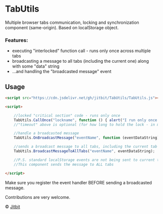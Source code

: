 # TabUtils
Multiple browser tabs communication, locking and synchronization component (same-origin). Based on localStorage object.

### Features:

* executing "interlocked" function call - runs only once across multiple tabs
* broadcasting a message to all tabs (including the current one) along with some "data" string
* ...and handling the "broadcasted message" event

## Usage 

```html
<script src="https://cdn.jsdelivr.net/gh/jitbit/TabUtils/TabUtils.js"></script>

<script>

    //locked "critical section" code - runs only once
    TabUtils.CallOnce("lockname", function () { alert("I run only once in multiple tabs"); }, timeout);
    //"timeout" above is optional (for how long to hold the lock - in milliseconds)

    //handle a broadcasted message
    TabUtils.OnBroadcastMessage("eventName", function (eventDataString) { DoSomething(); });

    //sends a broadcast message to all tabs, including the current tab too!
    TabUtils.BroadcastMessageToAllTabs("eventName", eventDataString);

    //P.S. standard localStorage events are not being sent to current tab, only OTHER tabs.
    //This component sends the message to ALL tabs

</script>
```

Make sure you register the event handler BEFORE sending a broadcasted message.

Contributions are very welcome.

&copy; [Jitbit](https://jitbit.github.com/)
